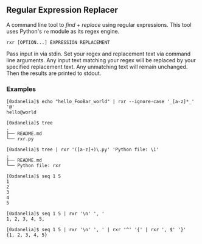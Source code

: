 ## Regular Expression Replacer
A command line tool to *find + replace* using regular expressions.
This tool uses Python's `re` module as its regex engine.

```
rxr [OPTION...] EXPRESSION REPLACEMENT
```

Pass input in via stdin. Set your regex and replacement text via command 
line arguments. Any input text matching your regex will be replaced by 
your specified replacement text. Any unmatching text will remain unchanged. 
Then the results are printed to stdout.

### Examples

```
[0xdanelia]$ echo "hello_FooBar_world" | rxr --ignore-case '_[a-z]*_' '@'
hello@world
```
```
[0xdanelia]$ tree
.
├── README.md
└── rxr.py

[0xdanelia]$ tree | rxr '([a-z]+)\.py' 'Python file: \1'
.
├── README.md
└── Python file: rxr
```
```
[0xdanelia]$ seq 1 5
1
2
3
4
5

[0xdanelia]$ seq 1 5 | rxr '\n' ', '
1, 2, 3, 4, 5, 

[0xdanelia]$ seq 1 5 | rxr '\n' ', ' | rxr '^' '{' | rxr ', $' '}'
{1, 2, 3, 4, 5}
```
